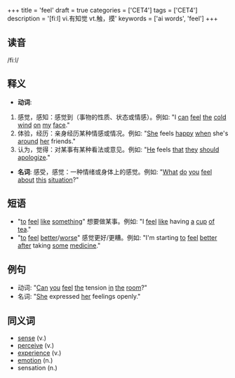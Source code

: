 +++
title = 'feel'
draft = true
categories = ['CET4']
tags = ['CET4']
description = '[fiːl] vi.有知觉 vt.触，摸'
keywords = ['ai words', 'feel']
+++

## 读音
/fiːl/

## 释义
- **动词**:
1. 感觉，感知：感觉到（事物的性质、状态或情感）。例如: "I [can](/zh/post/can/) [feel](/zh/post/feel/) [the](/zh/post/the/) [cold](/zh/post/cold/) [wind](/zh/post/wind/) [on](/zh/post/on/) [my](/zh/post/my/) [face](/zh/post/face/)."
2. 体验，经历：亲身经历某种情感或情况。例如: "[She](/zh/post/she/) feels [happy](/zh/post/happy/) [when](/zh/post/when/) she's [around](/zh/post/around/) [her](/zh/post/her/) friends."
3. 认为，觉得：对某事有某种看法或意见。例如: "[He](/zh/post/he/) feels [that](/zh/post/that/) [they](/zh/post/they/) [should](/zh/post/should/) [apologize](/zh/post/apologize/)."

- **名词**:
感受，感觉：一种情绪或身体上的感觉。例如: "[What](/zh/post/what/) [do](/zh/post/do/) [you](/zh/post/you/) [feel](/zh/post/feel/) [about](/zh/post/about/) [this](/zh/post/this/) [situation](/zh/post/situation/)?"

## 短语
- "[to](/zh/post/to/) [feel](/zh/post/feel/) [like](/zh/post/like/) [something](/zh/post/something/)" 想要做某事。例如: "I [feel](/zh/post/feel/) [like](/zh/post/like/) having [a](/zh/post/a/) [cup](/zh/post/cup/) [of](/zh/post/of/) [tea](/zh/post/tea/)."
- "[to](/zh/post/to/) [feel](/zh/post/feel/) [better](/zh/post/better/)/[worse](/zh/post/worse/)" 感觉更好/更糟。例如: "I'm starting [to](/zh/post/to/) [feel](/zh/post/feel/) [better](/zh/post/better/) [after](/zh/post/after/) taking [some](/zh/post/some/) [medicine](/zh/post/medicine/)."

## 例句
- 动词: "[Can](/zh/post/can/) [you](/zh/post/you/) [feel](/zh/post/feel/) [the](/zh/post/the/) tension [in](/zh/post/in/) [the](/zh/post/the/) [room](/zh/post/room/)?"
- 名词: "[She](/zh/post/she/) expressed [her](/zh/post/her/) feelings openly."

## 同义词
- [sense](/zh/post/sense/) (v.)
- [perceive](/zh/post/perceive/) (v.)
- [experience](/zh/post/experience/) (v.)
- [emotion](/zh/post/emotion/) (n.)
- sensation (n.)
